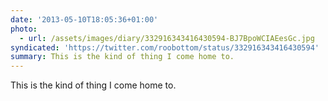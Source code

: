 ```yaml
---
date: '2013-05-10T18:05:36+01:00'
photo:
  - url: /assets/images/diary/332916343416430594-BJ7BpoWCIAEesGc.jpg
syndicated: 'https://twitter.com/roobottom/status/332916343416430594'
summary: This is the kind of thing I come home to.
---
```

This is the kind of thing I come home to. 
